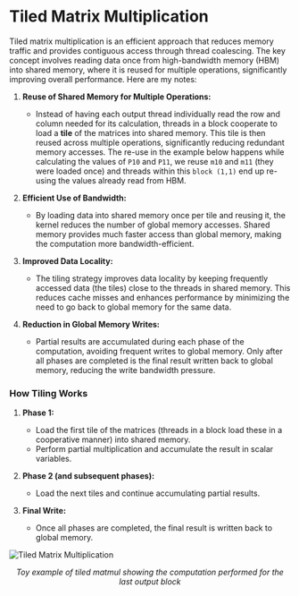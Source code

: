 # Tiled Matrix Multiplication

Tiled matrix multiplication is an efficient approach that reduces memory traffic and provides contiguous access through thread coalescing. The key concept involves reading data once from high-bandwidth memory (HBM) into shared memory, where it is reused for multiple operations, significantly improving overall performance. Here are my notes:

1. **Reuse of Shared Memory for Multiple Operations:**
    - Instead of having each output thread individually read the row and column needed for its calculation, threads in a block cooperate to load a **tile** of the matrices into shared memory. This tile is then reused across multiple operations, significantly reducing redundant memory accesses. The re-use in the example below happens while calculating the values of `P10` and `P11`, we reuse `m10` and `m11` (they were loaded once) and threads within this `block (1,1)` end up re-using the values already read from HBM.
  
2. **Efficient Use of Bandwidth:**
    - By loading data into shared memory once per tile and reusing it, the kernel reduces the number of global memory accesses. Shared memory provides much faster access than global memory, making the computation more bandwidth-efficient.

3. **Improved Data Locality:**
    - The tiling strategy improves data locality by keeping frequently accessed data (the tiles) close to the threads in shared memory. This reduces cache misses and enhances performance by minimizing the need to go back to global memory for the same data.

4. **Reduction in Global Memory Writes:**
    - Partial results are accumulated during each phase of the computation, avoiding frequent writes to global memory. Only after all phases are completed is the final result written back to global memory, reducing the write bandwidth pressure.

### How Tiling Works
1. **Phase 1:**
    - Load the first tile of the matrices (threads in a block load these in a cooperative manner) into shared memory.
    - Perform partial multiplication and accumulate the result in scalar variables.

2. **Phase 2 (and subsequent phases):**
    - Load the next tiles and continue accumulating partial results.

3. **Final Write:**
    - Once all phases are completed, the final result is written back to global memory.

![Tiled Matrix Multiplication](tiled_matmul.png)

<p align="center"><em>Toy example of tiled matmul showing the computation performed for the last output block</em></p>



